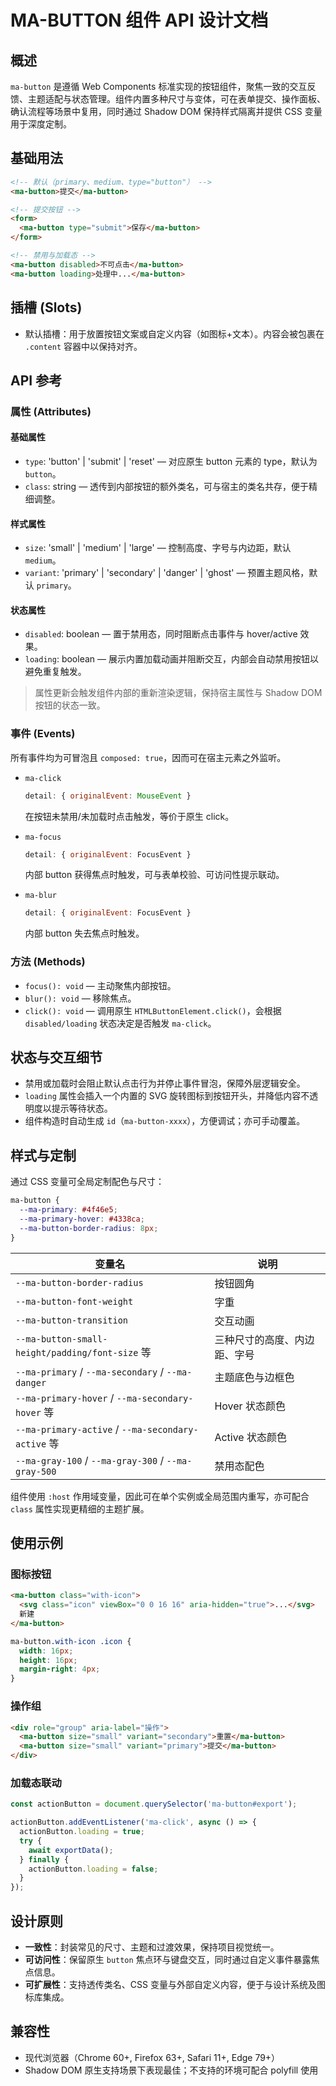 ﻿# MA-BUTTON 组件 API 设计文档

## 概述

`ma-button` 是遵循 Web Components 标准实现的按钮组件，聚焦一致的交互反馈、主题适配与状态管理。组件内置多种尺寸与变体，可在表单提交、操作面板、确认流程等场景中复用，同时通过 Shadow DOM 保持样式隔离并提供 CSS 变量用于深度定制。

## 基础用法

```html
<!-- 默认（primary、medium、type="button"） -->
<ma-button>提交</ma-button>

<!-- 提交按钮 -->
<form>
  <ma-button type="submit">保存</ma-button>
</form>

<!-- 禁用与加载态 -->
<ma-button disabled>不可点击</ma-button>
<ma-button loading>处理中...</ma-button>
```

## 插槽 (Slots)

- 默认插槽：用于放置按钮文案或自定义内容（如图标+文本）。内容会被包裹在 `.content` 容器中以保持对齐。

## API 参考

### 属性 (Attributes)

#### 基础属性
- `type`: 'button' | 'submit' | 'reset' — 对应原生 button 元素的 type，默认为 `button`。
- `class`: string — 透传到内部按钮的额外类名，可与宿主的类名共存，便于精细调整。

#### 样式属性
- `size`: 'small' | 'medium' | 'large' — 控制高度、字号与内边距，默认 `medium`。
- `variant`: 'primary' | 'secondary' | 'danger' | 'ghost' — 预置主题风格，默认 `primary`。

#### 状态属性
- `disabled`: boolean — 置于禁用态，同时阻断点击事件与 hover/active 效果。
- `loading`: boolean — 展示内置加载动画并阻断交互，内部会自动禁用按钮以避免重复触发。

> 属性更新会触发组件内部的重新渲染逻辑，保持宿主属性与 Shadow DOM 按钮的状态一致。

### 事件 (Events)

所有事件均为可冒泡且 `composed: true`，因而可在宿主元素之外监听。

- `ma-click`
  ```javascript
  detail: { originalEvent: MouseEvent }
  ```
  在按钮未禁用/未加载时点击触发，等价于原生 click。

- `ma-focus`
  ```javascript
  detail: { originalEvent: FocusEvent }
  ```
  内部 button 获得焦点时触发，可与表单校验、可访问性提示联动。

- `ma-blur`
  ```javascript
  detail: { originalEvent: FocusEvent }
  ```
  内部 button 失去焦点时触发。

### 方法 (Methods)

- `focus(): void` — 主动聚焦内部按钮。
- `blur(): void` — 移除焦点。
- `click(): void` — 调用原生 `HTMLButtonElement.click()`，会根据 `disabled/loading` 状态决定是否触发 `ma-click`。

## 状态与交互细节

- 禁用或加载时会阻止默认点击行为并停止事件冒泡，保障外层逻辑安全。
- `loading` 属性会插入一个内置的 SVG 旋转图标到按钮开头，并降低内容不透明度以提示等待状态。
- 组件构造时自动生成 `id`（`ma-button-xxxx`），方便调试；亦可手动覆盖。

## 样式与定制

通过 CSS 变量可全局定制配色与尺寸：

```css
ma-button {
  --ma-primary: #4f46e5;
  --ma-primary-hover: #4338ca;
  --ma-button-border-radius: 8px;
}
```

| 变量名 | 说明 |
| --- | --- |
| `--ma-button-border-radius` | 按钮圆角 |
| `--ma-button-font-weight` | 字重 |
| `--ma-button-transition` | 交互动画 |
| `--ma-button-small-height/padding/font-size` 等 | 三种尺寸的高度、内边距、字号 |
| `--ma-primary` / `--ma-secondary` / `--ma-danger` | 主题底色与边框色 |
| `--ma-primary-hover` / `--ma-secondary-hover` 等 | Hover 状态颜色 |
| `--ma-primary-active` / `--ma-secondary-active` 等 | Active 状态颜色 |
| `--ma-gray-100` / `--ma-gray-300` / `--ma-gray-500` | 禁用态配色 |

组件使用 `:host` 作用域变量，因此可在单个实例或全局范围内重写，亦可配合 `class` 属性实现更精细的主题扩展。

## 使用示例

### 图标按钮

```html
<ma-button class="with-icon">
  <svg class="icon" viewBox="0 0 16 16" aria-hidden="true">...</svg>
  新建
</ma-button>
```

```css
ma-button.with-icon .icon {
  width: 16px;
  height: 16px;
  margin-right: 4px;
}
```

### 操作组

```html
<div role="group" aria-label="操作">
  <ma-button size="small" variant="secondary">重置</ma-button>
  <ma-button size="small" variant="primary">提交</ma-button>
</div>
```

### 加载态联动

```javascript
const actionButton = document.querySelector('ma-button#export');

actionButton.addEventListener('ma-click', async () => {
  actionButton.loading = true;
  try {
    await exportData();
  } finally {
    actionButton.loading = false;
  }
});
```

## 设计原则

- **一致性**：封装常见的尺寸、主题和过渡效果，保持项目视觉统一。
- **可访问性**：保留原生 `button` 焦点环与键盘交互，同时通过自定义事件暴露焦点信息。
- **可扩展性**：支持透传类名、CSS 变量与外部自定义内容，便于与设计系统及图标库集成。

## 兼容性

- 现代浏览器（Chrome 60+, Firefox 63+, Safari 11+, Edge 79+）
- Shadow DOM 原生支持场景下表现最佳；不支持的环境可配合 polyfill 使用
